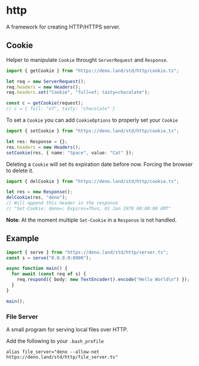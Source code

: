 # http

A framework for creating HTTP/HTTPS server.

## Cookie

Helper to manipulate `Cookie` throught `ServerRequest` and `Response`.

```ts
import { getCookie } from "https://deno.land/std/http/cookie.ts";

let req = new ServerRequest();
req.headers = new Headers();
req.headers.set("Cookie", "full=of; tasty=chocolate");

const c = getCookie(request);
// c = { full: "of", tasty: "chocolate" }
```

To set a `Cookie` you can add `CookieOptions` to properly set your `Cookie`

```ts
import { setCookie } from "https://deno.land/std/http/cookie.ts";

let res: Response = {};
res.headers = new Headers();
setCookie(res, { name: "Space", value: "Cat" });
```

Deleting a `Cookie` will set its expiration date before now.
Forcing the browser to delete it.

```ts
import { delCookie } from "https://deno.land/std/http/cookie.ts";

let res = new Response();
delCookie(res, "deno");
// Will append this header in the response
// "Set-Cookie: deno=; Expires=Thus, 01 Jan 1970 00:00:00 GMT"
```

**Note**: At the moment multiple `Set-Cookie` in a `Response` is not handled.

## Example

```typescript
import { serve } from "https://deno.land/std/http/server.ts";
const s = serve("0.0.0.0:8000");

async function main() {
  for await (const req of s) {
    req.respond({ body: new TextEncoder().encode("Hello World\n") });
  }
}

main();
```

### File Server

A small program for serving local files over HTTP.

Add the following to your `.bash_profile`

```
alias file_server="deno --allow-net https://deno.land/std/http/file_server.ts"
```
